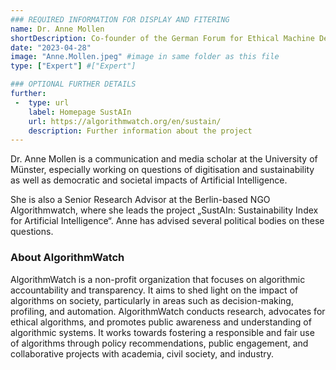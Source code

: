 ```yaml
---
### REQUIRED INFORMATION FOR DISPLAY AND FITERING
name: Dr. Anne Mollen
shortDescription: Co-founder of the German Forum for Ethical Machine Decision Making
date: "2023-04-28"
image: "Anne.Mollen.jpeg" #image in same folder as this file
type: ["Expert"] #["Expert"]

### OPTIONAL FURTHER DETAILS
further:
 -  type: url
    label: Homepage SustAIn
    url: https://algorithmwatch.org/en/sustain/
    description: Further information about the project
---
```


Dr. Anne Mollen is a communication and media scholar at the University of Münster, especially working on questions of digitisation and sustainability as well as democratic and societal impacts of Artificial Intelligence. 

She is also a Senior Research Advisor at the Berlin-based NGO Algorithmwatch, where she leads the project „SustAIn: Sustainability Index for Artificial Intelligence“. Anne has advised several political bodies on these questions.

### About AlgorithmWatch

AlgorithmWatch is a non-profit organization that focuses on algorithmic accountability and transparency. It aims to shed light on the impact of algorithms on society, particularly in areas such as decision-making, profiling, and automation. AlgorithmWatch conducts research, advocates for ethical algorithms, and promotes public awareness and understanding of algorithmic systems. It works towards fostering a responsible and fair use of algorithms through policy recommendations, public engagement, and collaborative projects with academia, civil society, and industry.